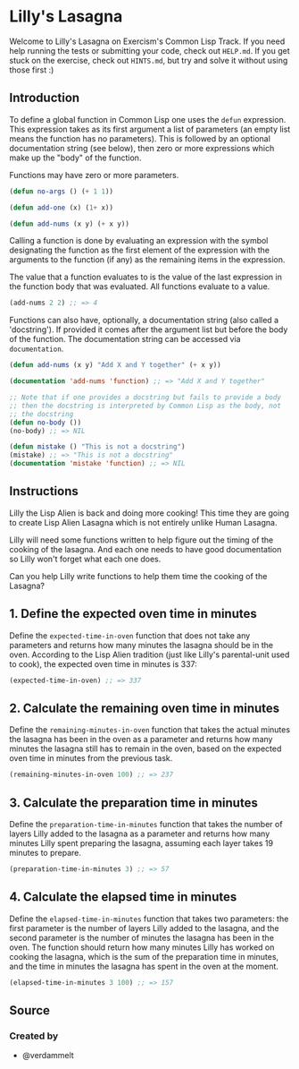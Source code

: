 # Lilly's Lasagna

Welcome to Lilly's Lasagna on Exercism's Common Lisp Track.
If you need help running the tests or submitting your code, check out `HELP.md`.
If you get stuck on the exercise, check out `HINTS.md`, but try and solve it without using those first :)

## Introduction

To define a global function in Common Lisp one uses the `defun` expression.
This expression takes as its first argument a list of parameters (an empty list means the function has no parameters).
This is followed by an optional documentation string (see below), then zero or more expressions which make up the "body" of the function.

Functions may have zero or more parameters.

```lisp
(defun no-args () (+ 1 1))

(defun add-one (x) (1+ x))

(defun add-nums (x y) (+ x y))
```

Calling a function is done by evaluating an expression with the symbol designating the function as the first element of the expression with the arguments to the function (if any) as the remaining items in the expression.

The value that a function evaluates to is the value of the last expression in the function body that was evaluated. 
All functions evaluate to a value.

```lisp
(add-nums 2 2) ;; => 4
```

Functions can also have, optionally, a documentation string (also called a 'docstring').
If provided it comes after the argument list but before the body of the function.
The documentation string can be accessed via `documentation`.

```lisp
(defun add-nums (x y) "Add X and Y together" (+ x y))

(documentation 'add-nums 'function) ;; => "Add X and Y together"

;; Note that if one provides a docstring but fails to provide a body
;; then the docstring is interpreted by Common Lisp as the body, not
;; the docstring
(defun no-body ())
(no-body) ;; => NIL

(defun mistake () "This is not a docstring")
(mistake) ;; => "This is not a docstring"
(documentation 'mistake 'function) ;; => NIL
```

## Instructions

Lilly the Lisp Alien is back and doing more cooking! This time they
are going to create Lisp Alien Lasagna which is not entirely unlike
Human Lasagna.

Lilly will need some functions written to help figure out the timing
of the cooking of the lasagna. And each one needs to have good
documentation so Lilly won't forget what each one does.

Can you help Lilly write functions to help them time the cooking of
the Lasagna?

## 1. Define the expected oven time in minutes

Define the `expected-time-in-oven` function that does not take any
parameters and returns how many minutes the lasagna should be in the
oven. According to the Lisp Alien tradition (just like Lilly's
parental-unit used to cook), the expected oven time in minutes is 337:

```lisp
(expected-time-in-oven) ;; => 337
```

## 2. Calculate the remaining oven time in minutes

Define the `remaining-minutes-in-oven` function that takes the actual
minutes the lasagna has been in the oven as a parameter and returns
how many minutes the lasagna still has to remain in the oven, based on
the expected oven time in minutes from the previous task.

```lisp
(remaining-minutes-in-oven 100) ;; => 237
```

## 3. Calculate the preparation time in minutes

Define the `preparation-time-in-minutes` function that takes the
number of layers Lilly added to the lasagna as a parameter and returns
how many minutes Lilly spent preparing the lasagna, assuming each
layer takes 19 minutes to prepare.

```lisp
(preparation-time-in-minutes 3) ;; => 57
```

## 4. Calculate the elapsed time in minutes

Define the `elapsed-time-in-minutes` function that takes two
parameters: the first parameter is the number of layers Lilly added to
the lasagna, and the second parameter is the number of minutes the
lasagna has been in the oven. The function should return how many
minutes Lilly has worked on cooking the lasagna, which is the sum of
the preparation time in minutes, and the time in minutes the lasagna
has spent in the oven at the moment.

```lisp
(elapsed-time-in-minutes 3 100) ;; => 157
```

## Source

### Created by

- @verdammelt